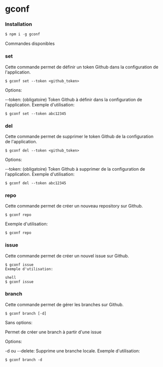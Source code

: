 # gconf
### Installation

```javascript
$ npm i -g gconf
```
Commandes disponibles
### set
Cette commande permet de définir un token Github dans la configuration de l'application.

```shell
$ gconf set --token <github_token>
```
Options:


--token: (obligatoire) Token Github à définir dans la configuration de l'application.
Exemple d'utilisation:

```shell
$ gconf set --token abc12345
```
### del
Cette commande permet de supprimer le token Github de la configuration de l'application.

```shell
$ gconf del --token <github_token>
```
Options:

--token: (obligatoire) Token Github à supprimer de la configuration de l'application.
Exemple d'utilisation:

```shell
$ gconf del --token abc12345
```
### repo
Cette commande permet de créer un nouveau repository sur Github.

```shell
$ gconf repo
```
Exemple d'utilisation:

```shell
$ gconf repo
```
### issue
Cette commande permet de créer un nouvel issue sur Github.

```shell
$ gconf issue
Exemple d'utilisation:

shell
$ gconf issue
```
### branch
Cette commande permet de gérer les branches sur Github.

```shell
$ gconf branch [-d]
```
Sans options:

Permet de créer une branch à partir d'une issue

Options:

-d ou --delete: Supprime une branche locale.
Exemple d'utilisation:

```shell
$ gconf branch -d
```


